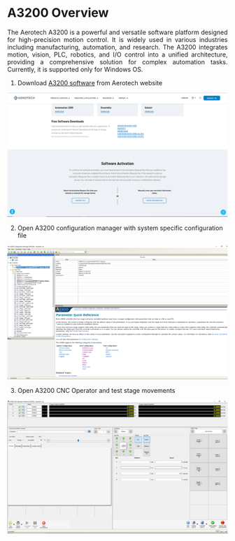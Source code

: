 # A3200 Overview

<p align="justify">
The Aerotech A3200 is a powerful and versatile software platform designed for high-precision motion control. It is widely used in various industries including manufacturing, automation, and research. The A3200 integrates motion, vision, PLC, robotics, and I/O control into a unified architecture, providing a comprehensive solution for complex automation tasks. Currently, it is supported only for Windows OS.</p>

1. Download [A3200 software](https://www.aerotech.com/resources-software-downloads-activation/) from Aerotech website
<img src="../assets/img/install/a3200/a3200_download.png" alt="Single Board Computers" class="centered-image-medium">


2. Open A3200 configuration manager with system specific configuration file
<img src="/assets/img/install/a3200/a3200_config_manager.png" alt="Single Board Computers" class="centered-image-medium">

3. Open A3200 CNC Operator and test stage movements
<img src="/assets/img/install/a3200/a3200_cnc_operator.png" alt="Single Board Computers" class="centered-image-medium">

